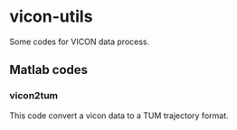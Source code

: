 # vicon-utils
Some codes for VICON data process.


## Matlab codes

### vicon2tum
This code convert a vicon data to a TUM trajectory format.  
